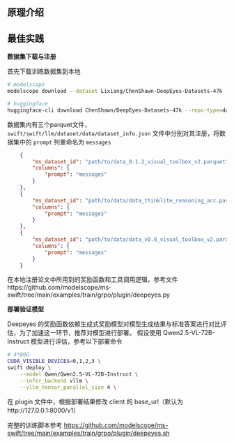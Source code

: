 

## 原理介绍


## 最佳实践

**数据集下载与注册**

首先下载训练数据集到本地
```bash
# modelscope
modelscope download --dataset Lixiang/ChenShawn-DeepEyes-Datasets-47k

# huggingface
huggingface-cli download ChenShawn/DeepEyes-Datasets-47k --repo-type=dataset
```

数据集内有三个parquet文件，`swift/swift/llm/dataset/data/dataset_info.json` 文件中分别对其注册，将数据集中的 `prompt` 列重命名为 `messages`

```json
    {
        "ms_dataset_id": "path/to/data_0.1.2_visual_toolbox_v2.parquet",
        "columns": {
            "prompt": "messages"
        }
    },
    {
        "ms_dataset_id": "path/to/data/data_thinklite_reasoning_acc.parquet",
        "columns": {
            "prompt": "messages"
        }
    },
    {
        "ms_dataset_id": "path/to/data/data_v0.8_visual_toolbox_v2.parquet",
        "columns": {
            "prompt": "messages"
        }
    }
```

在本地注册论文中所用到的奖励函数和工具调用逻辑，参考文件https://github.com/modelscope/ms-swift/tree/main/examples/train/grpo/plugin/deepeyes.py

**部署验证模型**

Deepeyes 的奖励函数依赖生成式奖励模型对模型生成结果与标准答案进行对比评估，为了加速这一环节，推荐对模型进行部署。
假设使用 Qwen2.5-VL-72B-Instruct 模型进行评估，参考以下部署命令
```bash
# 4*80G
CUDA_VISIBLE_DEVICES=0,1,2,3 \
swift deploy \
    --model Qwen/Qwen2.5-VL-72B-Instruct \
    --infer_backend vllm \
    --vllm_tensor_parallel_size 4 \
```

在 plugin 文件中，根据部署结果修改 client 的 base_url（默认为http://127.0.0.1:8000/v1）





完整的训练脚本参考 https://github.com/modelscope/ms-swift/tree/main/examples/train/grpo/plugin/deepeyes.sh
